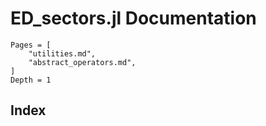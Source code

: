 # ED_sectors.jl Documentation

```@contents
Pages = [
	"utilities.md",
	"abstract_operators.md",
]
Depth = 1
```

## Index

```@index

```